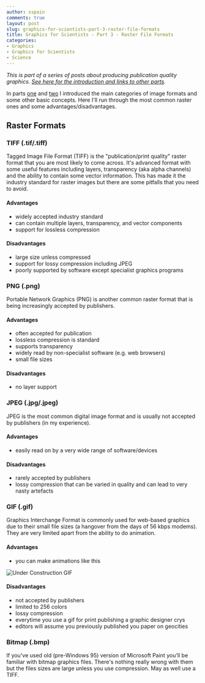 ```yaml
---
author: sspain
comments: true
layout: post
slug: graphics-for-scientists-part-3-raster-file-formats
title: Graphics for Scientists - Part 3 - Raster File Formats
categories:
- Graphics
- Graphics for Scientists
- Science
---
```


_This is part of a series of posts about producing publication quality graphics. [See here for the introduction and links to other parts](/2013/01/29/graphics-for-scientists-intro.html)._

In parts [one](/2013/01/29/graphics-for-scientists-part-1-raster-vs-vector-graphics.html) and [two](/2013/01/30/graphics-for-scientists-part-2-color-spaces-resolutions-and-compression.html) I introduced the main categories of image formats and some other basic concepts. Here I'll run through the most common raster ones and some advantages/disadvantages.

## Raster Formats

### TIFF (.tif/.tiff)
Tagged Image File Format (TIFF) is the "publication/print quality" raster format that you are most likely to come across. It's advanced format with some useful features including layers, transparency (aka alpha channels) and the ability to contain some vector information. This has made it the industry standard for raster images but there are some pitfalls that you need to avoid.

#### Advantages

- widely accepted industry standard
- can contain multiple layers, transparency, and vector components
- support for lossless compression

#### Disadvantages

- large size unless compressed
- support for lossy compression including JPEG
- poorly supported by software except specialist graphics programs

### PNG (.png)

Portable Network Graphics (PNG) is another common raster format that is being increasingly accepted by publishers.

#### Advantages

- often accepted for publication
- lossless compression is standard
- supports transparency
- widely read by non-specialist software (e.g. web browsers)
- small file sizes

#### Disadvantages

- no layer support

### JPEG (.jpg/.jpeg)

JPEG is the most common digital image format and is usually not accepted by publishers (in my experience).

#### Advantages
- easily read on by a very wide range of software/devices

#### Disadvantages
- rarely accepted by publishers
- lossy compression that can be varied in quality and can lead to very nasty artefacts


### GIF (.gif)

Graphics Interchange Format is commonly used for web-based graphics due to their small file sizes (a hangover from the days of 56 kbps modems). They are very limited apart from the ability to do animation.

#### Advantages
- you can make animations like this

![Under Construction GIF](http://www.textfiles.com/underconstruction/HeHeartlandEstates8832underconstruction.gif)

#### Disadvantages
- not accepted by publishers
- limited to 256 colors
- lossy compression
- everytime you use a gif for print publishing a graphic designer crys
- editors will assume you previously published you paper on geocities


### Bitmap (.bmp)

If you've used old (pre-Windows 95) version of Microsoft Paint you'll be familiar with bitmap graphics files. There's nothing really wrong with them but the files sizes are large unless you use compression. May as well use a TIFF.
